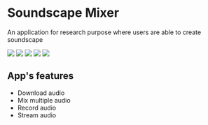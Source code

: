 # Soundscape Mixer
An application for research purpose where users are able to create soundscape

![](demo-1.png)
![](demo-2.png)
![](demo-3.png)
![](demo-4.png)
![](demo-5.png)

## App's features
* Download audio
* Mix multiple audio
* Record audio
* Stream audio

